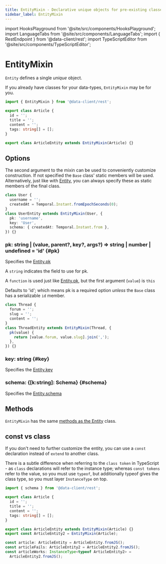 ```yaml
---
title: EntityMixin - Declarative unique objects for pre-existing classes
sidebar_label: EntityMixin
---
```


<head>
  <meta name="docsearch:pagerank" content="10"/>
</head>

import HooksPlayground from '@site/src/components/HooksPlayground';
import LanguageTabs from '@site/src/components/LanguageTabs';
import { RestEndpoint } from '@data-client/rest';
import TypeScriptEditor from '@site/src/components/TypeScriptEditor';

# EntityMixin

`Entity` defines a single _unique_ object.

If you already have classes for your data-types, `EntityMixin` may be for you.

<TypeScriptEditor>

```typescript {10}
import { EntityMixin } from '@data-client/rest';

export class Article {
  id = '';
  title = '';
  content = '';
  tags: string[] = [];
}

export class ArticleEntity extends EntityMixin(Article) {}
```

</TypeScriptEditor>

## Options

The second argument to the mixin can be used to conveniently customize construction. If not specified the `Base`
class' static members will be used. Alternatively, just like with [Entity](./Entity.md), you can always specify
these as static members of the final class.

<TypeScriptEditor>

```typescript
class User {
  username = '';
  createdAt = Temporal.Instant.fromEpochSeconds(0);
}
class UserEntity extends EntityMixin(User, {
  pk: 'username',
  key: 'User',
  schema: { createdAt: Temporal.Instant.from },
}) {}
```

</TypeScriptEditor>

### pk: string | (value, parent?, key?, args?) => string | number | undefined = 'id' {#pk}

Specifies the [Entity.pk](./Entity.md#pk)

A `string` indicates the field to use for pk.

A `function` is used just like [Entity.pk](./Entity.md#pk), but the first argument (`value`) is `this`

Defaults to 'id'; which means pk is a required option _unless_ the `Base` class has a serializable `id` member.

<TypeScriptEditor>

```typescript title="multi-column primary key"
class Thread {
  forum = '';
  slug = '';
  content = '';
}
class ThreadEntity extends EntityMixin(Thread, {
  pk(value) {
    return [value.forum, value.slug].join(',');
  },
}) {}
```

</TypeScriptEditor>

### key: string  {#key}

Specifies the [Entity.key](./Entity.md#key)

### schema: \{[k\:string]: Schema}  {#schema}

Specifies the [Entity.schema](./Entity.md#schema)

## Methods

`EntityMixin` has the same [methods as the Entity](./Entity.md#lifecycle) class.

## const vs class

If you don't need to further customize the entity, you can use a `const` declaration instead
of `extend` to another class.

There is a subtle difference when referring to the `class token` in TypeScript - as
`class` declarations will refer to the instance type; whereas `const tokens` refer to the value, so you
must use `typeof`, but additionally typeof gives the class type, so you must layer `InstanceType`
on top.

<TypeScriptEditor>

```typescript
import { schema } from '@data-client/rest';

export class Article {
  id = '';
  title = '';
  content = '';
  tags: string[] = [];
}

export class ArticleEntity extends EntityMixin(Article) {}
export const ArticleEntity2 = EntityMixin(Article);

const article: ArticleEntity = ArticleEntity.fromJS();
const articleFails: ArticleEntity2 = ArticleEntity2.fromJS();
const articleWorks: InstanceType<typeof ArticleEntity2> =
  ArticleEntity2.fromJS();
```

</TypeScriptEditor>
